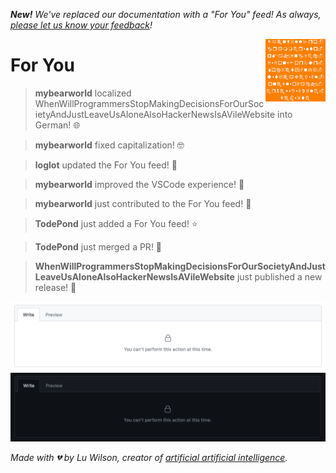_**New!** We've replaced our documentation with a "For You" feed! As always, [please let us know your feedback](https://github.com/TodePond/WhenWillProgrammersStopMakingDecisionsForOurSocietyAndJustLeaveUsAloneAlsoHackerNewsIsAVileWebsite/releases/tag/vyesterday)!_

[<img align="right" height="100" src="shapes.png">](https://github.com/TodePond/WhenWillProgrammersStopMakingDecisionsForOurSocietyAndJustLeaveUsAloneAlsoHackerNewsIsAVileWebsite/blob/main/examples/Examples.md "Click here for the examples page.")

# For You

> **mybearworld** localized WhenWillProgrammersStopMakingDecisionsForOurSocietyAndJustLeaveUsAloneAlsoHackerNewsIsAVileWebsite into German! 🌐

> **mybearworld** fixed capitalization! 🤓

> **loglot** updated the For You feed! 🔼

> **mybearworld** improved the VSCode experience! 🐻

> **mybearworld** just contributed to the For You feed! 🐻

> **TodePond** just added a For You feed! ⭐

> **TodePond** just merged a PR! 🚀

> **WhenWillProgrammersStopMakingDecisionsForOurSocietyAndJustLeaveUsAloneAlsoHackerNewsIsAVileWebsite** just published a new release! 🎉

<img width="951" alt="image" src="files/266134926-0aff5c3a-3678-4eb9-aace-aa9be8af6cfa.png#gh-light-mode-only">
<img width="951" alt="image" src="files/266138395-d8a5700b-f74c-46a7-bae3-c25d7b645b8c.png#gh-dark-mode-only">

_Made with 💔 by Lu Wilson, creator of [artificial artificial intelligence](https://www.youtube.com/watch?v=ZMklf0vUl18)._
